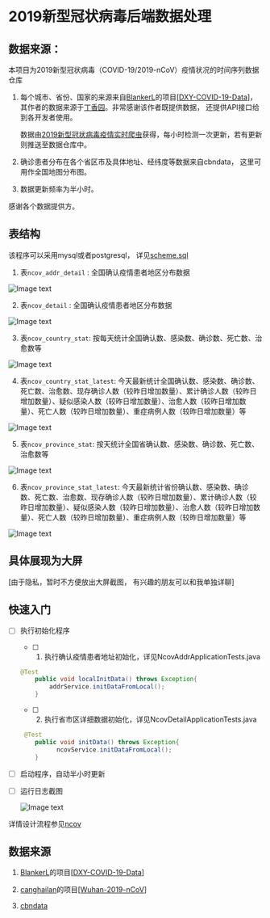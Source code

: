 # 2019新型冠状病毒后端数据处理

## 数据来源：
本项目为2019新型冠状病毒（COVID-19/2019-nCoV）疫情状况的时间序列数据仓库

1. 每个城市、省份、国家的来源来自[BlankerL](https://github.com/BlankerL)的项目[[DXY-COVID-19-Data](https://github.com/BlankerL/DXY-COVID-19-Data)]，其作者的数据来源于[丁香园](https://3g.dxy.cn/newh5/view/pneumonia)。非常感谢该作者既提供数据， 还提供API接口给到各开发者使用。

   数据由[2019新型冠状病毒疫情实时爬虫](https://github.com/BlankerL/DXY-COVID-19-Crawler)获得，每小时检测一次更新，若有更新则推送至数据仓库中。

2. 确诊患者分布在各个省区市及具体地址、经纬度等数据来自cbndata， 这里可用作全国地图分布图。 

3. 数据更新频率为半小时。

感谢各个数据提供方。

## 表结构

该程序可以采用mysql或者postgresql， 详见[scheme.sql](file/scheme.sql)

1. 表`ncov_addr_detail` : 全国确认疫情患者地区分布数据

![Image text](https://gitee.com/tree3170/ncov-2019/raw/master/image/ncov_addr_detail_schema.png)

2. 表`ncov_detail` : 全国确认疫情患者地区分布数据

![Image text](https://gitee.com/tree3170/ncov-2019/raw/master/image/ncov_detail_schema.png)

3. 表`ncov_country_stat`: 按每天统计全国确认数、感染数、确诊数、死亡数、治愈数等

![Image text](https://gitee.com/tree3170/ncov-2019/raw/master/image/ncov_country_stat_schema.png)

4. 表`ncov_country_stat_latest`: 今天最新统计全国确认数、感染数、确诊数、死亡数、治愈数、现存确诊人数（较昨日增加数量）、累计确诊人数（较昨日增加数量）、疑似感染人数（较昨日增加数量）、治愈人数（较昨日增加数量）、死亡人数（较昨日增加数量）、重症病例人数（较昨日增加数量）等

![Image text](https://gitee.com/tree3170/ncov-2019/raw/master/image/ncov_country_stat_latest_schema.png)

5. 表`ncov_province_stat`: 按天统计全国省确认数、感染数、确诊数、死亡数、治愈数等

![Image text](https://gitee.com/tree3170/ncov-2019/raw/master/image/ncov_province_stat_schema.png)

6. 表`ncov_province_stat_latest`: 今天最新统计省份确认数、感染数、确诊数、死亡数、治愈数、现存确诊人数（较昨日增加数量）、累计确诊人数（较昨日增加数量）、疑似感染人数（较昨日增加数量）、治愈人数（较昨日增加数量）、死亡人数（较昨日增加数量）、重症病例人数（较昨日增加数量）等

![Image text](https://gitee.com/tree3170/ncov-2019/raw/master/image/ncov_province_stat_latest.png)

  

## 具体展现为大屏

[由于隐私，暂时不方便放出大屏截图， 有兴趣的朋友可以和我单独详聊]

## 快速入门

- [ ] 执行初始化程序

  - [ ] 1. 执行确认疫情患者地址初始化，详见NcovAddrApplicationTests.java

  ```java
  @Test
      public void localInitData() throws Exception{
          addrService.initDataFromLocal();
      }
  ```

  

  - [ ] 2. 执行省市区详细数据初始化，详见NcovDetailApplicationTests.java

  ```java
   @Test
      public void initData() throws Exception{
  			ncovService.initDataFromLocal();
      }
  ```
  
- [ ] 启动程序，自动半小时更新
  
- [ ] 运行日志截图

  ![Image text](https://gitee.com/tree3170/ncov-2019/raw/master/image/运行日志截图.png)

详情设计流程参见[ncov](doc/ncov.md)
## 数据来源

1. [BlankerL](https://github.com/BlankerL)的项目[[DXY-COVID-19-Data](https://github.com/BlankerL/DXY-COVID-19-Data)]

2. [canghailan](https://github.com/canghailan)的项目[[Wuhan-2019-nCoV](https://github.com/canghailan/Wuhan-2019-nCoV)]

3. [cbndata](https://assets.cbndata.org/2019-nCoV/data.json)

  
